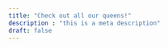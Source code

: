 ```yaml
---
title: "Check out all our queens!"
description : "this is a meta description"
draft: false
---
```


